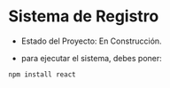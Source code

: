 <h1>Sistema de Registro</h1>

- Estado del Proyecto: En Construcción.

- para ejecutar el sistema, debes poner:

```npm install react```
